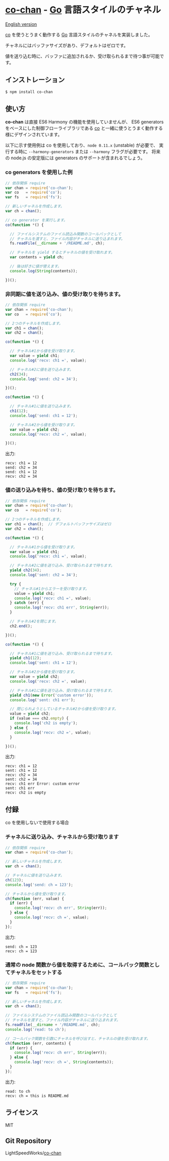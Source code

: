 [co-chan](https://www.npmjs.org/package/co-chan) - [Go](http://golang.org) 言語スタイルのチャネル
=========================

  [English version](README.md#readme)

  [co](https://github.com/visionmedia/co) を使うとうまく動作する
  [Go](http://golang.org) 言語スタイルのチャネルを実装しました。

  チャネルにはバッファサイズがあり、デフォルトはゼロです。

  値を送り込む時に、バッファに追加されるか、受け取られるまで待つ事が可能です。

インストレーション
------------------

```bash
$ npm install co-chan
```

使い方
------

  **co-chan** は直接 ES6 Harmony の機能を使用していませんが、
  ES6 generators をベースにした制御フローライブラリである
  [co](https://github.com/visionmedia/co)
  と一緒に使うとうまく動作する様にデザインされています。

  以下に示す使用例は co を使用しており、`node 0.11.x` (unstable) が必要で、
  実行する時に `--harmony-generators` または `--harmony` フラグが必要です。
  将来の node.js の安定版には generators のサポートが含まれるでしょう。

### co generators を使用した例

```js
// 依存関係 require
var chan = require('co-chan');
var co   = require('co');
var fs   = require('fs');

// 新しいチャネルを作成します。
var ch = chan();

// co generator を実行します。
co(function *() {

  // ファイルシステムのファイル読込み関数のコールバックとして
  // チャネルを渡すと、ファイル内容がチャネルに送り込まれます。
  fs.readFile(__dirname + '/README.md', ch);

  // チャネルを yield するとチャネルの値を受け取れます。
  var contents = yield ch;

  // 後は好きに値が使えます。
  console.log(String(contents));

})();
```

### 非同期に値を送り込み、値の受け取りを待ちます。

```js
// 依存関係 require
var chan = require('co-chan');
var co   = require('co');

// 2つのチャネルを作成します。
var ch1 = chan();
var ch2 = chan();

co(function *() {

  // チャネル#1から値を受け取ります。
  var value = yield ch1;
  console.log('recv: ch1 =', value);

  // チャネル#2に値を送り込みます。
  ch2(34);
  console.log('send: ch2 = 34');

})();

co(function *() {

  // チャネル#1に値を送り込みます。
  ch1(12);
  console.log('send: ch1 = 12');

  // チャネル#2から値を受け取ります。
  var value = yield ch2;
  console.log('recv: ch2 =', value);

})();
```

出力:

```
recv: ch1 = 12
send: ch2 = 34
send: ch1 = 12
recv: ch2 = 34
```

### 値の送り込みを待ち、値の受け取りを待ちます。

```js
// 依存関係 require
var chan = require('co-chan');
var co   = require('co');

// 2つのチャネルを作成します。
var ch1 = chan();  // デフォルトバッファサイズはゼロ
var ch2 = chan();

co(function *() {

  // チャネル#1から値を受け取ります。
  var value = yield ch1;
  console.log('recv: ch1 =', value);

  // チャネル#2に値を送り込み、受け取られるまで待ちます。
  yield ch2(34);
  console.log('sent: ch2 = 34');

  try {
    // チャネル#1からエラーを受け取ります。
    value = yield ch1;
    console.log('recv: ch1 =', value);
  } catch (err) {
    console.log('recv: ch1 err', String(err));
  }

  // チャネル#2を閉じます。
  ch2.end();

})();

co(function *() {

  // チャネル#1に値を送り込み、受け取られるまで待ちます。
  yield ch1(12);
  console.log('sent: ch1 = 12');

  // チャネル#2から値を受け取ります。
  var value = yield ch2;
  console.log('recv: ch2 =', value);

  // チャネル#1に値を送り込み、受け取られるまで待ちます。
  yield ch1(new Error('custom error'));
  console.log('sent: ch1 err');

  // 閉じられようとしているチャネル#2から値を受け取ります。
  value = yield ch2;
  if (value === ch2.empty) {
    console.log('ch2 is empty');
  } else {
    console.log('recv: ch2 =', value);
  }

})();
```

出力:

```
recv: ch1 = 12
sent: ch1 = 12
recv: ch2 = 34
sent: ch2 = 34
recv: ch1 err Error: custom error
sent: ch1 err
recv: ch2 is empty
```

付録
----

co を使用しないで使用する場合

### チャネルに送り込み、チャネルから受け取ります

```js
// 依存関係 require
var chan = require('co-chan');

// 新しいチャネルを作成します。
var ch = chan();

// チャネルに値を送り込みます。
ch(123);
console.log('send: ch = 123');

// チャネルから値を受け取ります。
ch(function (err, value) {
  if (err) {
    console.log('recv: ch err', String(err));
  } else {
    console.log('recv: ch =', value);
  }
});
```

出力:

```
send: ch = 123
recv: ch = 123
```

### 通常の node 関数から値を取得するために、コールバック関数としてチャネルをセットする

```js
// 依存関係 require
var chan = require('co-chan');
var fs   = require('fs');

// 新しいチャネルを作成します。
var ch = chan();

// ファイルシステムのファイル読込み関数のコールバックとして
// チャネルを渡すと、ファイル内容がチャネルに送り込まれます。
fs.readFile(__dirname + '/README.md', ch);
console.log('read: to ch');

// コールバック関数を引数にチャネルを呼び出すと、チャネルの値を受け取れます。
ch(function (err, contents) {
  if (err) {
    console.log('recv: ch err', String(err));
  } else {
    console.log('recv: ch =', String(contents));
  }
});
```

出力:

```
read: to ch
recv: ch = this is README.md
```

ライセンス
----------

  MIT

Git Repository
--------------

  LightSpeedWorks/[co-chan](https://github.com/LightSpeedWorks/co-chan#readme)
